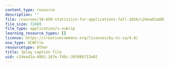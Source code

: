 ```yaml
---
content_type: resource
description: ''
file: /courses/18-650-statistics-for-applications-fall-2016/c24ead1ad8b1167e748c39f08b713a02_lWW54ts9Ubo.srt
file_size: 72469
file_type: application/x-subrip
learning_resource_types: []
license: https://creativecommons.org/licenses/by-nc-sa/4.0/
ocw_type: OCWFile
resourcetype: Other
title: 3play caption file
uid: c24ead1a-d8b1-167e-748c-39f08b713a02
---
```

